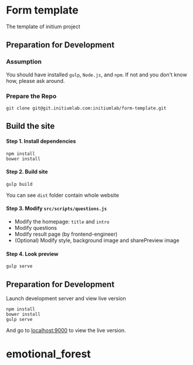 Form template
==============
The template of initium project

Preparation for Development
---------------------------
### Assumption
You should have installed `gulp`, `Node.js`, and `npm`.
If not and you don't know how, please ask around.

### Prepare the Repo

```
git clone git@git.initiumlab.com:initiumlab/form-template.git
```

Build the site
---------------------------
#### Step 1. Install dependencies

```
npm install
bower install
```

#### Step 2. Build site

```
gulp build
```

You can see `dist` folder contain whole website

#### Step 3. Modify `src/scripts/questions.js`
* Modify the homepage: `title` and `intro`
* Modify questions
* Modify result page (by frontend-engineer)
* (Optional) Modify style, background image and sharePreview image

#### Step 4. Look preview

```
gulp serve
```

Preparation for Development
---------------------------

Launch development server and view live version
```
npm install
bower install
gulp serve
```
And go to <localhost:9000> to view the live version.

# emotional_forest
